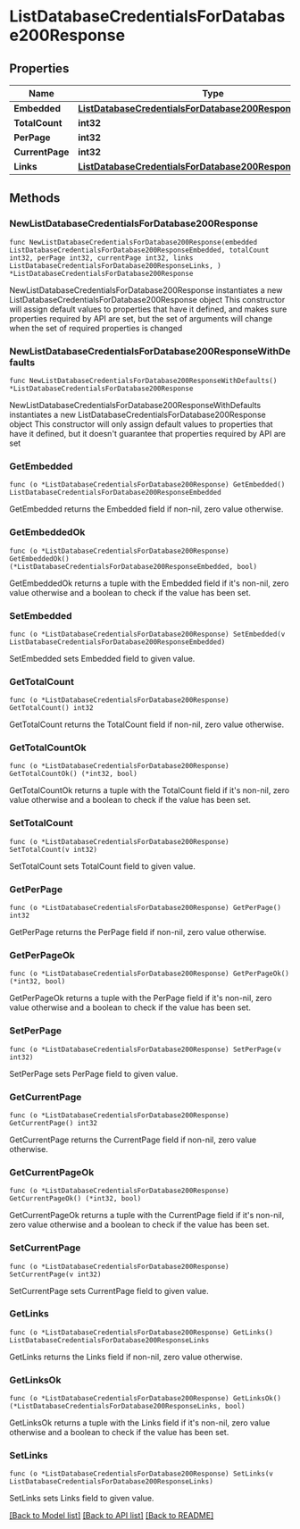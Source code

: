 # ListDatabaseCredentialsForDatabase200Response

## Properties

Name | Type | Description | Notes
------------ | ------------- | ------------- | -------------
**Embedded** | [**ListDatabaseCredentialsForDatabase200ResponseEmbedded**](ListDatabaseCredentialsForDatabase200ResponseEmbedded.md) |  | 
**TotalCount** | **int32** |  | 
**PerPage** | **int32** |  | 
**CurrentPage** | **int32** |  | 
**Links** | [**ListDatabaseCredentialsForDatabase200ResponseLinks**](ListDatabaseCredentialsForDatabase200ResponseLinks.md) |  | 

## Methods

### NewListDatabaseCredentialsForDatabase200Response

`func NewListDatabaseCredentialsForDatabase200Response(embedded ListDatabaseCredentialsForDatabase200ResponseEmbedded, totalCount int32, perPage int32, currentPage int32, links ListDatabaseCredentialsForDatabase200ResponseLinks, ) *ListDatabaseCredentialsForDatabase200Response`

NewListDatabaseCredentialsForDatabase200Response instantiates a new ListDatabaseCredentialsForDatabase200Response object
This constructor will assign default values to properties that have it defined,
and makes sure properties required by API are set, but the set of arguments
will change when the set of required properties is changed

### NewListDatabaseCredentialsForDatabase200ResponseWithDefaults

`func NewListDatabaseCredentialsForDatabase200ResponseWithDefaults() *ListDatabaseCredentialsForDatabase200Response`

NewListDatabaseCredentialsForDatabase200ResponseWithDefaults instantiates a new ListDatabaseCredentialsForDatabase200Response object
This constructor will only assign default values to properties that have it defined,
but it doesn't guarantee that properties required by API are set

### GetEmbedded

`func (o *ListDatabaseCredentialsForDatabase200Response) GetEmbedded() ListDatabaseCredentialsForDatabase200ResponseEmbedded`

GetEmbedded returns the Embedded field if non-nil, zero value otherwise.

### GetEmbeddedOk

`func (o *ListDatabaseCredentialsForDatabase200Response) GetEmbeddedOk() (*ListDatabaseCredentialsForDatabase200ResponseEmbedded, bool)`

GetEmbeddedOk returns a tuple with the Embedded field if it's non-nil, zero value otherwise
and a boolean to check if the value has been set.

### SetEmbedded

`func (o *ListDatabaseCredentialsForDatabase200Response) SetEmbedded(v ListDatabaseCredentialsForDatabase200ResponseEmbedded)`

SetEmbedded sets Embedded field to given value.


### GetTotalCount

`func (o *ListDatabaseCredentialsForDatabase200Response) GetTotalCount() int32`

GetTotalCount returns the TotalCount field if non-nil, zero value otherwise.

### GetTotalCountOk

`func (o *ListDatabaseCredentialsForDatabase200Response) GetTotalCountOk() (*int32, bool)`

GetTotalCountOk returns a tuple with the TotalCount field if it's non-nil, zero value otherwise
and a boolean to check if the value has been set.

### SetTotalCount

`func (o *ListDatabaseCredentialsForDatabase200Response) SetTotalCount(v int32)`

SetTotalCount sets TotalCount field to given value.


### GetPerPage

`func (o *ListDatabaseCredentialsForDatabase200Response) GetPerPage() int32`

GetPerPage returns the PerPage field if non-nil, zero value otherwise.

### GetPerPageOk

`func (o *ListDatabaseCredentialsForDatabase200Response) GetPerPageOk() (*int32, bool)`

GetPerPageOk returns a tuple with the PerPage field if it's non-nil, zero value otherwise
and a boolean to check if the value has been set.

### SetPerPage

`func (o *ListDatabaseCredentialsForDatabase200Response) SetPerPage(v int32)`

SetPerPage sets PerPage field to given value.


### GetCurrentPage

`func (o *ListDatabaseCredentialsForDatabase200Response) GetCurrentPage() int32`

GetCurrentPage returns the CurrentPage field if non-nil, zero value otherwise.

### GetCurrentPageOk

`func (o *ListDatabaseCredentialsForDatabase200Response) GetCurrentPageOk() (*int32, bool)`

GetCurrentPageOk returns a tuple with the CurrentPage field if it's non-nil, zero value otherwise
and a boolean to check if the value has been set.

### SetCurrentPage

`func (o *ListDatabaseCredentialsForDatabase200Response) SetCurrentPage(v int32)`

SetCurrentPage sets CurrentPage field to given value.


### GetLinks

`func (o *ListDatabaseCredentialsForDatabase200Response) GetLinks() ListDatabaseCredentialsForDatabase200ResponseLinks`

GetLinks returns the Links field if non-nil, zero value otherwise.

### GetLinksOk

`func (o *ListDatabaseCredentialsForDatabase200Response) GetLinksOk() (*ListDatabaseCredentialsForDatabase200ResponseLinks, bool)`

GetLinksOk returns a tuple with the Links field if it's non-nil, zero value otherwise
and a boolean to check if the value has been set.

### SetLinks

`func (o *ListDatabaseCredentialsForDatabase200Response) SetLinks(v ListDatabaseCredentialsForDatabase200ResponseLinks)`

SetLinks sets Links field to given value.



[[Back to Model list]](../README.md#documentation-for-models) [[Back to API list]](../README.md#documentation-for-api-endpoints) [[Back to README]](../README.md)


